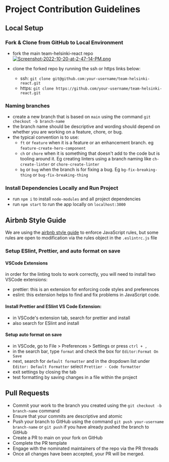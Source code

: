 # Project Contribution Guidelines

## Local Setup

### Fork & Clone from GitHub to Local Environment

- fork the main team-helsinki-react repo
  [![Screenshot-2022-10-20-at-2-47-14-PM.png](https://i.postimg.cc/Kz31C8cQ/Screenshot-2022-10-20-at-2-47-14-PM.png)](https://postimg.cc/LYR41R1Z)
- clone the forked repo by running the ssh or https links below:

  - ssh: `git clone git@github.com:your-username/team-helsinki-react.git`
  - https: `git clone https://github.com/your-username/team-helsinki-react.git`

### Naming branches

- create a new branch that is based on `main` using the command `git checkout -b branch-name`
- the branch name should be descriptive and wording should depend on whether you are working on a feature, chore, or bug.
- the typical convention is to use:
  - `ft` or `feature` when it is a feature or an enhancement branch. eg `feature-create-hero-component`
  - `ch` or `chore` when it is something that doesn't add to the code but is tooling around it. Eg creating linters using a branch naming like `ch-create-linter` or `chore-create-linter`
  - `bg` or `bug` when the branch is for fixing a bug. Eg `bg-fix-breaking-thing` or `bug-fix-breaking-thing`

### Install Dependencies Locally and Run Project

- run `npm i` to install `node-modules` and all project dependencies
- run `npm start` to run the app locally on `localhost:3000`

## Airbnb Style Guide

We are using the [airbnb style guide](https://github.com/airbnb/javascript/tree/master/react) to enforce JavaScript rules, but some rules are open to modification via the rules object in the `.eslintrc.js` file

### Setup ESlint, Prettier, and auto format on save

#### VSCode Extensions

in order for the linting tools to work correctly, you will need to install two VSCode extensions:

- prettier: this is an extension for enforcing code styles and preferences
- eslint: this extension helps to find and fix problems in JavaScript code.

#### Install Prettier and ESlint VS Code Extension:

- in VSCode's extension tab, search for prettier and install
- also search for ESlint and install

#### Setup auto format on save

- in VSCode, go to File > Preferences > Settings or press `ctrl + ,`
- in the search bar, type `format` and check the box for `Editor:Format On Save`
- next, search for `default formatter` and in the dropdown list under `Editor: Default Formatter` select `Prettier - Code formatter`
- exit settings by closing the tab
- test formatting by saving changes in a file within the project

## Pull Requests

- Commit your work to the branch you created using the `git checkout -b branch-name` command
- Ensure that your commits are descriptive and atomic
- Push your branch to GitHub using the command `git push your-username branch-name` or `git push` if you have already pushed the branch to GitHub
- Create a PR to main on your fork on GitHub
- Complete the PR template
- Engage with the nominated maintainers of the repo via the PR threads
- Once all changes have been accepted, your PR will be merged.
